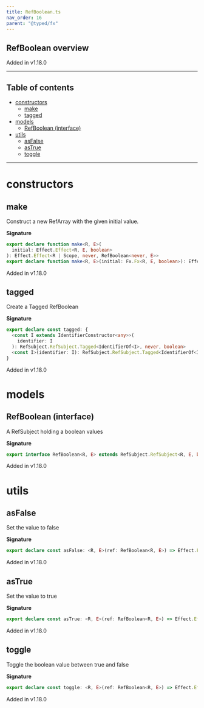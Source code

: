 ```yaml
---
title: RefBoolean.ts
nav_order: 16
parent: "@typed/fx"
---
```


## RefBoolean overview

Added in v1.18.0

---

<h2 class="text-delta">Table of contents</h2>

- [constructors](#constructors)
  - [make](#make)
  - [tagged](#tagged)
- [models](#models)
  - [RefBoolean (interface)](#refboolean-interface)
- [utils](#utils)
  - [asFalse](#asfalse)
  - [asTrue](#astrue)
  - [toggle](#toggle)

---

# constructors

## make

Construct a new RefArray with the given initial value.

**Signature**

```ts
export declare function make<R, E>(
  initial: Effect.Effect<R, E, boolean>
): Effect.Effect<R | Scope, never, RefBoolean<never, E>>
export declare function make<R, E>(initial: Fx.Fx<R, E, boolean>): Effect.Effect<R | Scope, never, RefBoolean<never, E>>
```

Added in v1.18.0

## tagged

Create a Tagged RefBoolean

**Signature**

```ts
export declare const tagged: {
  <const I extends IdentifierConstructor<any>>(
    identifier: I
  ): RefSubject.RefSubject.Tagged<IdentifierOf<I>, never, boolean>
  <const I>(identifier: I): RefSubject.RefSubject.Tagged<IdentifierOf<I>, never, boolean>
}
```

Added in v1.18.0

# models

## RefBoolean (interface)

A RefSubject holding a boolean values

**Signature**

```ts
export interface RefBoolean<R, E> extends RefSubject.RefSubject<R, E, boolean> {}
```

Added in v1.18.0

# utils

## asFalse

Set the value to false

**Signature**

```ts
export declare const asFalse: <R, E>(ref: RefBoolean<R, E>) => Effect.Effect<R, never, boolean>
```

Added in v1.18.0

## asTrue

Set the value to true

**Signature**

```ts
export declare const asTrue: <R, E>(ref: RefBoolean<R, E>) => Effect.Effect<R, never, boolean>
```

Added in v1.18.0

## toggle

Toggle the boolean value between true and false

**Signature**

```ts
export declare const toggle: <R, E>(ref: RefBoolean<R, E>) => Effect.Effect<R, E, boolean>
```

Added in v1.18.0
